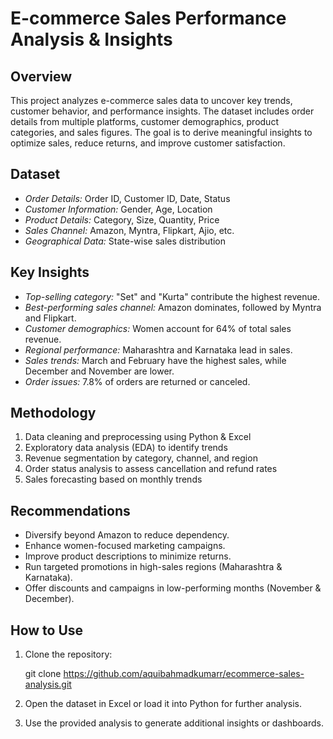 # E-commerce Sales Performance Analysis & Insights

## Overview
This project analyzes e-commerce sales data to uncover key trends, customer behavior, and performance insights. The dataset includes order details from multiple platforms, customer demographics, product categories, and sales figures. The goal is to derive meaningful insights to optimize sales, reduce returns, and improve customer satisfaction.

## Dataset
- *Order Details:* Order ID, Customer ID, Date, Status
- *Customer Information:* Gender, Age, Location
- *Product Details:* Category, Size, Quantity, Price
- *Sales Channel:* Amazon, Myntra, Flipkart, Ajio, etc.
- *Geographical Data:* State-wise sales distribution

## Key Insights
- *Top-selling category:* "Set" and "Kurta" contribute the highest revenue.
- *Best-performing sales channel:* Amazon dominates, followed by Myntra and Flipkart.
- *Customer demographics:* Women account for 64% of total sales revenue.
- *Regional performance:* Maharashtra and Karnataka lead in sales.
- *Sales trends:* March and February have the highest sales, while December and November are lower.
- *Order issues:* 7.8% of orders are returned or canceled.

## Methodology
1. Data cleaning and preprocessing using Python & Excel
2. Exploratory data analysis (EDA) to identify trends
3. Revenue segmentation by category, channel, and region
4. Order status analysis to assess cancellation and refund rates
5. Sales forecasting based on monthly trends

## Recommendations
- Diversify beyond Amazon to reduce dependency.
- Enhance women-focused marketing campaigns.
- Improve product descriptions to minimize returns.
- Run targeted promotions in high-sales regions (Maharashtra & Karnataka).
- Offer discounts and campaigns in low-performing months (November & December).

## How to Use
1. Clone the repository:

   git clone https://github.com/aquibahmadkumarr/ecommerce-sales-analysis.git
   
2. Open the dataset in Excel or load it into Python for further analysis.
3. Use the provided analysis to generate additional insights or dashboards.
